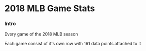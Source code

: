 # 2018 MLB Game Stats

### Intro

Every game of the 2018 MLB season

Each game consist of it's own row with 161 data points attached to it
